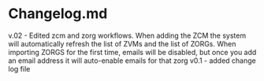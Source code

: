 # Changelog.md

v.02 - Edited zcm and zorg workflows. When adding the ZCM the system will automatically refresh the list of ZVMs and the list of ZORGs. When importing ZORGS for the first time, emails will be disabled, but once you add an email address it will auto-enable emails for that zorg
v0.1 - added change log file
